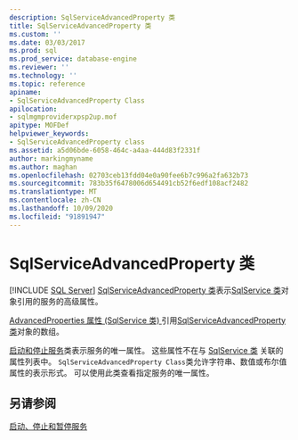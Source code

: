 ```yaml
---
description: SqlServiceAdvancedProperty 类
title: SqlServiceAdvancedProperty 类
ms.custom: ''
ms.date: 03/03/2017
ms.prod: sql
ms.prod_service: database-engine
ms.reviewer: ''
ms.technology: ''
ms.topic: reference
apiname:
- SqlServiceAdvancedProperty Class
apilocation:
- sqlmgmproviderxpsp2up.mof
apitype: MOFDef
helpviewer_keywords:
- SqlServiceAdvancedProperty class
ms.assetid: a5d06bde-6058-464c-a4aa-444d83f2331f
author: markingmyname
ms.author: maghan
ms.openlocfilehash: 02703ceb13fdd04e0a90fee6b7c996a2fa632b73
ms.sourcegitcommit: 783b35f6478006d654491cb52f6edf108acf2482
ms.translationtype: MT
ms.contentlocale: zh-CN
ms.lasthandoff: 10/09/2020
ms.locfileid: "91891947"
---
```

# <a name="sqlserviceadvancedproperty-class"></a>SqlServiceAdvancedProperty 类
[!INCLUDE [SQL Server](../../../includes/applies-to-version/sqlserver.md)]
  [SqlServiceAdvancedProperty 类](../../../relational-databases/wmi-provider-configuration-classes/sqlserviceadvancedproperty-class/sqlserviceadvancedproperty-class.md)表示[SqlService 类](../../../relational-databases/wmi-provider-configuration-classes/sqlservice-class/sqlservice-class.md)对象引用的服务的高级属性。  
  
 [AdvancedProperties 属性 (SqlService 类) ](../../../relational-databases/wmi-provider-configuration-classes/sqlservice-class/advancedproperties-property-sqlservice-class.md)引用[SqlServiceAdvancedProperty 类](../../../relational-databases/wmi-provider-configuration-classes/sqlserviceadvancedproperty-class/sqlserviceadvancedproperty-class.md)对象的数组。  
  
 [启动和停止服务](https://technet.microsoft.com/library/ms174886\(v=sql.105\).aspx)类表示服务的唯一属性。 这些属性不在与 [SqlService 类](../sqlservice-class/sqlservice-class.md) 关联的属性列表中。 `SqlServiceAdvancedProperty Class`类允许字符串、数值或布尔值属性的表示形式。 可以使用此类查看指定服务的唯一属性。  
  
## <a name="see-also"></a>另请参阅  
 [启动、停止和暂停服务](https://technet.microsoft.com/library/ms174886\(v=sql.105\).aspx)  
  
